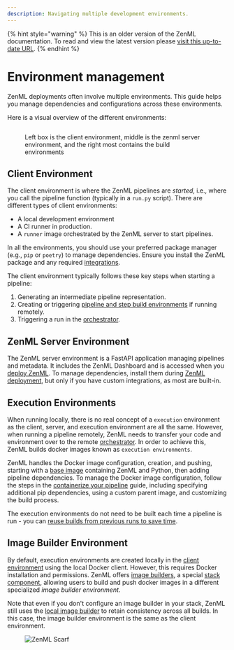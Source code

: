 ```yaml
---
description: Navigating multiple development environments.
---
```


{% hint style="warning" %}
This is an older version of the ZenML documentation. To read and view the latest version please [visit this up-to-date URL](https://docs.zenml.io).
{% endhint %}


# Environment management

ZenML deployments often involve multiple environments. This guide helps you manage dependencies and configurations across these environments.

Here is a visual overview of the different environments:

<figure><img src="../../../.gitbook/assets/SystemArchitecture.png" alt=""><figcaption><p>Left box is the client environment, middle is the zenml server environment, and the right most contains the build environments</p></figcaption></figure>

## Client Environment

The client environment is where the ZenML pipelines are _started_, i.e., where you call the pipeline function (typically in a `run.py` script). There are different types of client environments:

* A local development environment
* A CI runner in production.
* A `runner` image orchestrated by the ZenML server to start pipelines.

In all the environments, you should use your preferred package manager (e.g., `pip` or `poetry`) to manage dependencies. Ensure you install the ZenML package and any required [integrations](../../../stacks-and-components/component-guide/component-guide.md).

The client environment typically follows these key steps when starting a pipeline:

1. Generating an intermediate pipeline representation.
2. Creating or triggering [pipeline and step build environments](environment-management.md#image-builder-environment) if running remotely.
3. Triggering a run in the [orchestrator](../../../stacks-and-components/component-guide/orchestrators/orchestrators.md).

## ZenML Server Environment

The ZenML server environment is a FastAPI application managing pipelines and metadata. It includes the ZenML Dashboard and is accessed when you [deploy ZenML](../../../deploying-zenml/zenml-self-hosted/zenml-self-hosted.md). To manage dependencies, install them during [ZenML deployment](../../../deploying-zenml/zenml-self-hosted/zenml-self-hosted.md), but only if you have custom integrations, as most are built-in.

## Execution Environments

When running locally, there is no real concept of a `execution` environment as the client, server, and execution environment are all the same. However, when running a pipeline remotely, ZenML needs to transfer your code and environment over to the remote [orchestrator](../../../stacks-and-components/component-guide/orchestrators/orchestrators.md). In order to achieve this, ZenML builds docker images known as `execution environments`.

ZenML handles the Docker image configuration, creation, and pushing, starting with a [base image](https://hub.docker.com/r/zenmldocker/zenml) containing ZenML and Python, then adding pipeline dependencies. To manage the Docker image configuration, follow the steps in the [containerize your pipeline](containerize-your-pipeline.md) guide, including specifying additional pip dependencies, using a custom parent image, and customizing the build process.

The execution environments do not need to be built each time a pipeline is run - you can [reuse builds from previous runs to save time](containerize-your-pipeline.md#reuse-docker-image-builds-from-previous-runs).

## Image Builder Environment

By default, execution environments are created locally in the [client environment](environment-management.md#client-environment) using the local Docker client. However, this requires Docker installation and permissions. ZenML offers [image builders](../../../stacks-and-components/component-guide/image-builders/image-builders.md), a special [stack component](../../production-guide/understand-stacks.md), allowing users to build and push docker images in a different specialized _image builder environment_.

Note that even if you don't configure an image builder in your stack, ZenML still uses the [local image builder](../../../stacks-and-components/component-guide/image-builders/local.md) to retain consistency across all builds. In this case, the image builder environment is the same as the client environment.

<figure><img src="https://static.scarf.sh/a.png?x-pxid=f0b4f458-0a54-4fcd-aa95-d5ee424815bc" alt="ZenML Scarf"><figcaption></figcaption></figure>
